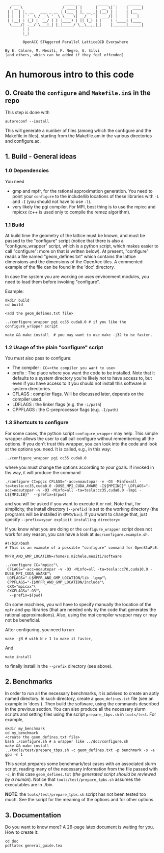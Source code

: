 ```
   ____                    _____ _        _____  _      ______ 
  / __ \                  / ____| |      |  __ \| |    |  ____|
 | |  | |_ __   ___ _ __ | (___ | |_ __ _| |__) | |    | |__   
 | |  | | '_ \ / _ \ '_ \ \___ \| __/ _` |  ___/| |    |  __|  
 | |__| | |_) |  __/ | | |____) | || (_| | |    | |____| |____ 
  \____/| .__/ \___|_| |_|_____/ \__\__,_|_|    |______|______|
        | |                                                    
        |_|                                                    

        OpenACC STAggered Parallel LatticeQCD Everywhere

By E. Calore, M. Mesiti, F. Negro, G. Silvi 
(and others, which can be added if they feel offended)
```
# An humorous intro to this code

## 0. Create the `configure` and `Makefile.in`s in the repo
This step is done with 
```
autoreconf --install
```
This will generate a number of files (among which the configure and the
Makefile.in files), starting from the Makefile.am in the various directories
and configure.ac.

## 1. Build - General ideas

### 1.0 Dependencies
You need 
- gmp and mpfr, for the rational approximation generation. You need to point 
  your `configure` to the include/lib locations of these libraries with `-L`
  and `-I` (you should not have to use `-l`).
- very likely the pgi compiler. For MPI, best thing is to use the mpicc and
  mpicxx (c++ is used only to compile the remez algorithm).

### 1.1 Build

At build time the geometry of the lattice must be known, and must be passed to 
the "configure" script (notice that there is also a "configure_wrapper" script, 
which is a python script, which makes easier to call "configure": more on that is written
below). At present, "configure" reads a file named "geom_defines.txt" 
which contains the lattice dimensions and the dimensions of the OpenAcc tiles.
A commented example of the file can be found in the 'doc' directory.

In case the system you are working on uses environment modules, you need to load them before 
invoking "configure".

Example:
```
mkdir build
cd build

<add the geom_defines.txt file>

../configure_wrapper pgi cc35 cuda8.0 # if you like the configure_wrapper script

make && make install  # you may want to use make -j32 to be faster.
```
### 1.2 Usage of the plain "configure" script

You must also pass to configure:
- The compiler : `CC=<the compiler you want to use>`
- prefix : The place where you want the code to be installed. Note that it defaults to 
  a system directory you're likely not to have access to, but even if you have access to it 
  you should not install this software in system directories.
- CFLAGS : compiler flags. Will be discussed later, depends on the compiler used.
- LDFLAGS : the linker flags (e.g. the `-L/path`)
- CPPFLAGS : the C-preprocessor flags (e.g. `-I/path`)

### 1.3 Shortcuts to configure

For some cases, the python script `configure_wrapper` may help.
This simple wrapper allows the user to call call configure without remembering all the
options. If you don't trust this wrapper, you can look into the code and look at the 
options you need.
It is called, e.g., in this way:
```
../configure_wrapper pgi cc35 cuda8.0
```
where you must change the options according to your goals. If invoked in ths way, it will 
produce the command
```
./configure CC=pgcc CFLAGS="-acc=noautopar -v -O3 -Minfo=all -ta=tesla:cc35,cuda8.0 -DUSE_MPI_CUDA_AWARE -I${MPIINC}" LDFLAGS="-acc=noautopar -v -O3 -Minfo=all -ta=tesla:cc35,cuda8.0 -lmpi -L${MPILIB}"  --prefix=$(pwd)
```
and you will be asked if you want to execute it or not. Note that, for simplicity, 
the install directory (`--prefix`) is set to the working directory (the programs will be
installed in `$PWD/bin`).  If you want to change that, just specify 
`--prefix=<your explicit installing directory>`

If you know what you are doing or the `configure_wrapper` script does not work
for any reason, you can have a look at `doc/configure.example.sh`. 
```
#!/bin/bash
# This is an example of a possible "configure" command for OpenStaPLE. 

MPFR_AND_GMP_LOCATION=/home/s.michele.mesiti/software

../configure CC="mpicc"\
 CFLAGS="-acc=noautopar -v -O3 -Minfo=all -ta=tesla:cc70,cuda10.0 -DUSE_MPI_CUDA_AWARE"\
 LDFLAGS="-L$MPFR_AND_GMP_LOCATION/lib -lgmp"\
 CPPFLAGS="-I$MPFR_AND_GMP_LOCATION/include"\
 CXX="mpicxx"\
 CXXFLAGS="-O3"\
  --prefix=$(pwd)
```
On some machines, you will have to specify manually the location of the `mpfr` 
and `gmp` libraries (that are needed only by the code that generates the 
rational approximations). Also, using the mpi compiler wrapper may or may not
be beneficial.

After configuring, you need to run 
```
make -jN # with N > 1 to make it faster, 
```
And
```
make install 
```
to finally install in the `--prefix` directory (see above).

## 2. Benchmarks

In order to run all the necessary benchmarks, it is advised to create an aptly named 
directory. In such directory, create a `geom_defines.txt` file (see an example in 'docs').
Then build the software, using the commands described in the previous section.
You can also produce all the necessary slurm scripts and setting files using the script
`prepare_tbps.sh` in `tools/test`. For example,
```
mkdir my_benchmark
cd my_benchmark
<create the geom_defines.txt file>
bash ./configure.sh # a wrapper like ../doc/configure.sh
make && make install 
../tools/test/prepare_tbps.sh -c geom_defines.txt -p benchmark -s -a gpu -n 1
```
This script prepares some benchmark/test cases with an associated slurm script,
reading many of the necessary information from the file passed with `-c`, in 
this case `geom_defines.txt` (*the generated script should be reviewed by a human*).
Notice that `tools/test/prepare_tpbs.sh` assumes the executables are in ./bin.

**NOTE**: the `tools/test/prepare_tpbs.sh` script has not been tested too much.
See the script for the meaning of the options and for other options.

## 3. Documentation
Do you want to know more? A 26-page latex document is waiting for you.
How to create it:
```
cd doc
pdflatex general_guide.tex
```
